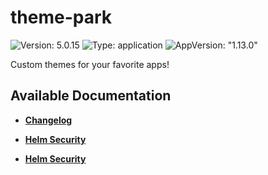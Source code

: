 # theme-park

![Version: 5.0.15](https://img.shields.io/badge/Version-5.0.15-informational?style=flat-square) ![Type: application](https://img.shields.io/badge/Type-application-informational?style=flat-square) ![AppVersion: "1.13.0"](https://img.shields.io/badge/AppVersion-"1.13.0"-informational?style=flat-square)

Custom themes for your favorite apps!

## Available Documentation

- [**Changelog**](CHANGELOG)

- [**Helm Security**](container-security)

- [**Helm Security**](helm-security)

